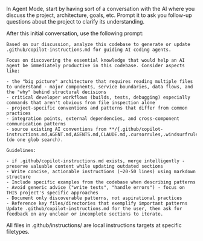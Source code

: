In Agent Mode, start by having sort of a conversation with the AI where you discuss the project, architecture, goals, etc. Prompt it to ask you follow-up questions about the project to clarify its understanding.

After this initial conversation, use the following prompt:

```text
Based on our discussion, analyze this codebase to generate or update .github/copilot-instructions.md for guiding AI coding agents.

Focus on discovering the essential knowledge that would help an AI agent be immediately productive in this codebase. Consider aspects like:

- the "big picture" architecture that requires reading multiple files to understand - major components, service boundaries, data flows, and the "why" behind structural decisions
- critical developer workflows (builds, tests, debugging) especially commands that aren't obvious from file inspection alone
- project-specific conventions and patterns that differ from common practices
- integration points, external dependencies, and cross-component communication patterns
- source existing AI conventions from **/{.github/copilot-instructions.md,AGENT.md,AGENTS.md,CLAUDE.md,.cursorrules,.windsurfrules,.clinerules,.cursor/rules/**,.windsurf/rules/**,.clinerules/**,README.md} (do one glob search).

Guidelines:

- if .github/copilot-instructions.md exists, merge intelligently - preserve valuable content while updating outdated sections
- Write concise, actionable instructions (~20-50 lines) using markdown structure
- Include specific examples from the codebase when describing patterns
- Avoid generic advice ("write tests", "handle errors") - focus on THIS project's specific approaches
- Document only discoverable patterns, not aspirational practices
- Reference key files/directories that exemplify important patterns
Update .github/copilot-instructions.md for the user, then ask for feedback on any unclear or incomplete sections to iterate.
```

All files in .github/instructions/ are local instructions targets at specific filetypes.